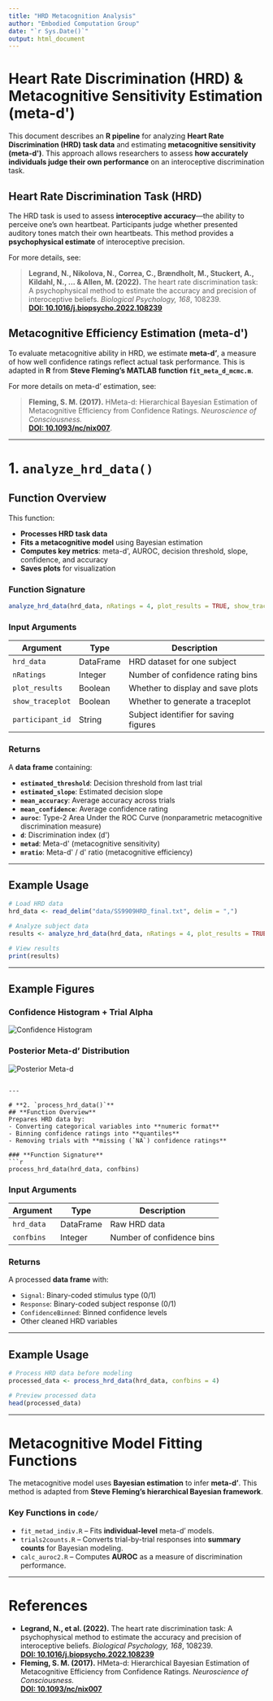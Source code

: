 ```yaml
---
title: "HRD Metacognition Analysis"
author: "Embodied Computation Group"
date: "`r Sys.Date()`"
output: html_document
---
```


# **Heart Rate Discrimination (HRD) & Metacognitive Sensitivity Estimation (meta-d')**

This document describes an **R pipeline** for analyzing **Heart Rate Discrimination (HRD) task data** and estimating **metacognitive sensitivity (meta-d')**. This approach allows researchers to assess **how accurately individuals judge their own performance** on an interoceptive discrimination task.

## **Heart Rate Discrimination Task (HRD)**
The HRD task is used to assess **interoceptive accuracy**—the ability to perceive one’s own heartbeat. Participants judge whether presented auditory tones match their own heartbeats. This method provides a **psychophysical estimate** of interoceptive precision.

For more details, see:
> **Legrand, N., Nikolova, N., Correa, C., Brændholt, M., Stuckert, A., Kildahl, N., ... & Allen, M. (2022).**  The heart rate discrimination task: A psychophysical method to estimate the accuracy and precision of interoceptive beliefs. *Biological Psychology, 168*, 108239.  
> **[DOI: 10.1016/j.biopsycho.2022.108239](https://www.sciencedirect.com/science/article/pii/S0301051121002325)**

## **Metacognitive Efficiency Estimation (meta-d')**
To evaluate metacognitive ability in HRD, we estimate **meta-d’**, a measure of how well confidence ratings reflect actual task performance. This is adapted in **R** from **Steve Fleming’s MATLAB function `fit_meta_d_mcmc.m`**.

For more details on meta-d’ estimation, see:
> **Fleming, S. M. (2017).** HMeta-d: Hierarchical Bayesian Estimation of Metacognitive Efficiency from Confidence Ratings. *Neuroscience of Consciousness.*  
> **[DOI: 10.1093/nc/nix007](https://doi.org/10.1093/nc/nix007)**.

---

# **1. `analyze_hrd_data()`**
## **Function Overview**
This function:
- **Processes HRD task data**
- **Fits a metacognitive model** using Bayesian estimation
- **Computes key metrics**: meta-d', AUROC, decision threshold, slope, confidence, and accuracy
- **Saves plots** for visualization

### **Function Signature**
```r
analyze_hrd_data(hrd_data, nRatings = 4, plot_results = TRUE, show_traceplot = TRUE, participant_id = "unknown")
```

### **Input Arguments**
| Argument          | Type    | Description |
|------------------|--------|-------------|
| `hrd_data`       | DataFrame | HRD dataset for one subject |
| `nRatings`       | Integer | Number of confidence rating bins |
| `plot_results`   | Boolean | Whether to display and save plots |
| `show_traceplot` | Boolean | Whether to generate a traceplot |
| `participant_id` | String  | Subject identifier for saving figures |

### **Returns**
A **data frame** containing:
- **`estimated_threshold`**: Decision threshold from last trial
- **`estimated_slope`**: Estimated decision slope
- **`mean_accuracy`**: Average accuracy across trials
- **`mean_confidence`**: Average confidence rating
- **`auroc`**: Type-2 Area Under the ROC Curve (nonparametric metacognitive discrimination measure)
- **`d`**: Discrimination index (d')
- **`metad`**: Meta-d' (metacognitive sensitivity)
- **`mratio`**: Meta-d' / d' ratio (metacognitive efficiency)

---

## **Example Usage**
```r
# Load HRD data
hrd_data <- read_delim("data/SS9909HRD_final.txt", delim = ",")

# Analyze subject data
results <- analyze_hrd_data(hrd_data, nRatings = 4, plot_results = TRUE, show_traceplot = TRUE, participant_id = "SS9909")

# View results
print(results)
```

---

## **Example Figures**
### **Confidence Histogram + Trial Alpha**
![Confidence Histogram](figs/SS9909_confidence_trial_alpha.png)

### **Posterior Meta-d’ Distribution**
![Posterior Meta-d](figs/SS9909_posterior_meta_d.png)
```

---

# **2. `process_hrd_data()`**
## **Function Overview**
Prepares HRD data by:
- Converting categorical variables into **numeric format**
- Binning confidence ratings into **quantiles**
- Removing trials with **missing (`NA`) confidence ratings**

### **Function Signature**
```r
process_hrd_data(hrd_data, confbins)
```

### **Input Arguments**
| Argument  | Type    | Description |
|-----------|--------|-------------|
| `hrd_data` | DataFrame | Raw HRD data |
| `confbins` | Integer | Number of confidence bins |

### **Returns**
A processed **data frame** with:
- `Signal`: Binary-coded stimulus type (0/1)
- `Response`: Binary-coded subject response (0/1)
- `ConfidenceBinned`: Binned confidence levels
- Other cleaned HRD variables

---

## **Example Usage**
```r
# Process HRD data before modeling
processed_data <- process_hrd_data(hrd_data, confbins = 4)

# Preview processed data
head(processed_data)
```

---

# **Metacognitive Model Fitting Functions**
The metacognitive model uses **Bayesian estimation** to infer **meta-d’**. This method is adapted from **Steve Fleming’s hierarchical Bayesian framework**.

### **Key Functions in `code/`**
- `fit_metad_indiv.R` – Fits **individual-level** meta-d’ models.
- `trials2counts.R` – Converts trial-by-trial responses into **summary counts** for Bayesian modeling.
- `calc_auroc2.R` – Computes **AUROC** as a measure of discrimination performance.

---

# **References**
- **Legrand, N., et al. (2022).** The heart rate discrimination task: A psychophysical method to estimate the accuracy and precision of interoceptive beliefs. *Biological Psychology, 168*, 108239.  
  **[DOI: 10.1016/j.biopsycho.2022.108239](https://www.sciencedirect.com/science/article/pii/S0301051121002325)**
- **Fleming, S. M. (2017).** HMeta-d: Hierarchical Bayesian Estimation of Metacognitive Efficiency from Confidence Ratings. *Neuroscience of Consciousness.*  
  **[DOI: 10.1093/nc/nix007](https://doi.org/10.1093/nc/nix007)**
